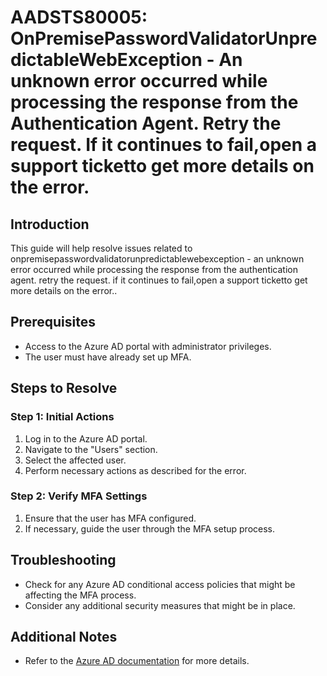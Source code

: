 
# AADSTS80005: OnPremisePasswordValidatorUnpredictableWebException - An unknown error occurred while processing the response from the Authentication Agent. Retry the request. If it continues to fail,open a support ticketto get more details on the error.

## Introduction
This guide will help resolve issues related to onpremisepasswordvalidatorunpredictablewebexception - an unknown error occurred while processing the response from the authentication agent. retry the request. if it continues to fail,open a support ticketto get more details on the error..

## Prerequisites
- Access to the Azure AD portal with administrator privileges.
- The user must have already set up MFA.

## Steps to Resolve

### Step 1: Initial Actions
1. Log in to the Azure AD portal.
2. Navigate to the "Users" section.
3. Select the affected user.
4. Perform necessary actions as described for the error.

### Step 2: Verify MFA Settings
1. Ensure that the user has MFA configured.
2. If necessary, guide the user through the MFA setup process.

## Troubleshooting
- Check for any Azure AD conditional access policies that might be affecting the MFA process.
- Consider any additional security measures that might be in place.

## Additional Notes
- Refer to the [Azure AD documentation](https://learn.microsoft.com/en-us/azure/active-directory/) for more details.
